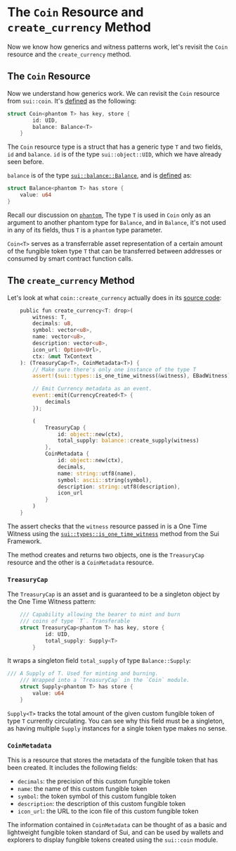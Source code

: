 # The `Coin` Resource and `create_currency` Method

Now we know how generics and witness patterns work, let's revisit the `Coin` resource and the `create_currency` method.

## The `Coin` Resource

Now we understand how generics work. We can revisit the `Coin` resource from `sui::coin`.  It's [defined](https://github.com/MystenLabs/sui/blob/main/crates/sui-framework/packages/sui-framework/sources/coin.move#L29) as the following:

```rust
struct Coin<phantom T> has key, store {
        id: UID,
        balance: Balance<T>
    }
```

The `Coin` resource type is a struct that has a generic type `T` and two fields, `id` and `balance`. `id` is of the type `sui::object::UID`, which we have already seen before. 

`balance` is of the type [`sui::balance::Balance`](https://github.com/MystenLabs/sui/blob/main/crates/sui-framework/docs/balance.md#0x2_balance_Balance), and is [defined](https://github.com/MystenLabs/sui/blob/main/crates/sui-framework/packages/sui-framework/sources/balance.move#L25) as:

```rust 
struct Balance<phantom T> has store {
    value: u64
}
```

Recall our discussion on [`phantom`](./3_witness_design_pattern.md#the-phantom-keyword), The type `T` is used in `Coin` only as an argument to another phantom type for `Balance`, and in `Balance`, it's not used in any of its fields, thus `T` is a `phantom` type parameter. 

`Coin<T>` serves as a transferrable asset representation of a certain amount of the fungible token type `T` that can be transferred between addresses or consumed by smart contract function calls. 

## The `create_currency` Method

Let's look at what `coin::create_currency` actually does in its [source code](https://github.com/MystenLabs/sui/blob/main/crates/sui-framework/packages/sui-framework/sources/coin.move#L251):

```rust
    public fun create_currency<T: drop>(
        witness: T,
        decimals: u8,
        symbol: vector<u8>,
        name: vector<u8>,
        description: vector<u8>,
        icon_url: Option<Url>,
        ctx: &mut TxContext
    ): (TreasuryCap<T>, CoinMetadata<T>) {
        // Make sure there's only one instance of the type T
        assert!(sui::types::is_one_time_witness(&witness), EBadWitness);

        // Emit Currency metadata as an event.
        event::emit(CurrencyCreated<T> {
            decimals
        });

        (
            TreasuryCap {
                id: object::new(ctx),
                total_supply: balance::create_supply(witness)
            },
            CoinMetadata {
                id: object::new(ctx),
                decimals,
                name: string::utf8(name),
                symbol: ascii::string(symbol),
                description: string::utf8(description),
                icon_url
            }
        )
    }
```

The assert checks that the `witness` resource passed in is a One Time Witness using the [`sui::types::is_one_time_witness`](https://github.com/MystenLabs/sui/blob/main/crates/sui-framework/packages/sui-framework/sources/types.move) method from the Sui Framework. 

The method creates and returns two objects, one is the `TreasuryCap` resource and the other is a `CoinMetadata` resource. 

### `TreasuryCap`

The `TreasuryCap` is an asset and is guaranteed to be a singleton object by the One Time Witness pattern:

```rust
    /// Capability allowing the bearer to mint and burn
    /// coins of type `T`. Transferable
    struct TreasuryCap<phantom T> has key, store {
            id: UID,
            total_supply: Supply<T>
        }
```

It wraps a singleton field `total_supply` of type `Balance::Supply`:

```rust
/// A Supply of T. Used for minting and burning.
    /// Wrapped into a `TreasuryCap` in the `Coin` module.
    struct Supply<phantom T> has store {
        value: u64
    }
```

`Supply<T>` tracks the total amount of the given custom fungible token of type `T` currently circulating. You can see why this field must be a singleton, as having multiple `Supply` instances for a single token type makes no sense. 

### `CoinMetadata`

This is a resource that stores the metadata of the fungible token that has been created. It includes the following fields:

- `decimals`: the precision of this custom fungible token
- `name`: the name of this custom fungible token
- `symbol`: the token symbol of this custom fungible token
- `description`: the description of this custom fungible token
- `icon_url`: the URL to the icon file of this custom fungible token

The information contained in `CoinMetadata` can be thought of as a basic and lightweight fungible token standard of Sui, and can be used by wallets and explorers to display fungible tokens created using the `sui::coin` module. 
